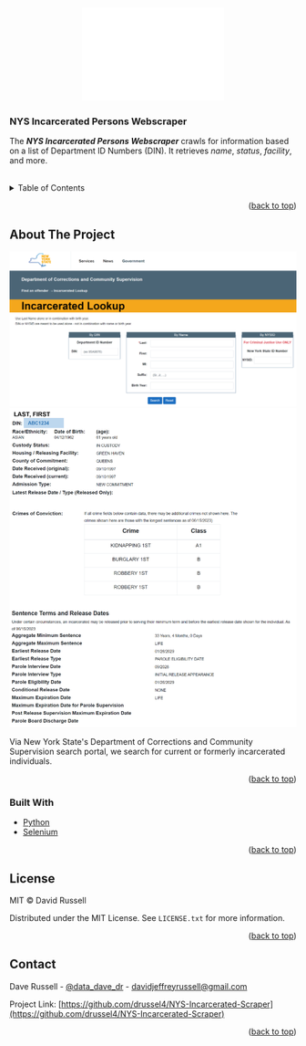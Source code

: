 <div id="top"></div>



<!-- PROJECT LOGO -->
<br />
<div align="center">
  <a href="https://github.com/drussel4/NYS-Incarcerated-Scraper">
    <img src="src/media/nys.png" alt="Logo">
    <!-- width="80" height="80" -->
  </a>

<h3 align="left">NYS Incarcerated Persons Webscraper</h3>

  <p align="left">
    The <b><i>NYS Incarcerated Persons Webscraper</i></b> crawls for information based on a list of Department ID Numbers (DIN). It retrieves <i>name</i>, <i>status</i>, <i>facility</i>, and more.
    <br />
    <br />
  </p>
</div>



<!-- TABLE OF CONTENTS -->
<details>
  <summary>Table of Contents</summary>
  <ol>
    <li>
      <a href="#about-the-project">About The Project</a>
      <ul>
        <li><a href="#built-with">Built With</a></li>
      </ul>
    </li>
    <li><a href="#license">License</a></li>
    <li><a href="#contact">Contact</a></li>
  </ol>
</details>



<p align="right">(<a href="#top">back to top</a>)</p>

<!-- ABOUT THE PROJECT -->
## About The Project

<div align="center">
  <a href="https://nysdoccslookup.doccs.ny.gov/">
    <img src="src/media/search.png" alt="search">
  </a>
  <a href="https://nysdoccslookup.doccs.ny.gov/">
    <img src="src/media/search_result.png" alt="search_result">
  </a>
</div>

Via New York State's Department of Corrections and Community Supervision search portal, we search for current or formerly incarcerated individuals.

<p align="right">(<a href="#top">back to top</a>)</p>



### Built With


* [Python](https://www.python.org/)
* [Selenium](https://selenium-python.readthedocs.io/)


<p align="right">(<a href="#top">back to top</a>)</p>



<!-- LICENSE -->
## License

MIT © David Russell

Distributed under the MIT License. See `LICENSE.txt` for more information.

<p align="right">(<a href="#top">back to top</a>)</p>



<!-- CONTACT -->
## Contact

Dave Russell - [@data_dave_dr](https://twitter.com/data_dave_dr) - davidjeffreyrussell@gmail.com

Project Link: [https://github.com/drussel4/NYS-Incarcerated-Scraper](https://github.com/drussel4/NYS-Incarcerated-Scraper)

<p align="right">(<a href="#top">back to top</a>)</p>
